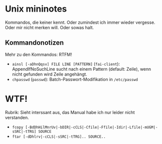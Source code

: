 # Unix mininotes

Kommandos, die keiner kennt.  Oder zumindest ich immer wieder vergesse.  Oder mir nicht merken will.  Oder sowas halt.

## Kommandonotizen

Mehr zu den Kommandos: RTFM!

- `ainsl [-aDhnQqsv] FILE LINE [PATTERN]` (`fai-client`): AppendIfNoSuchLine sucht nach einem Pattern (default: Zeile), wenn nicht gefunden wird Zeile angehängt.
- `chpasswd` (`passwd`): Batch-Passwort-Modifikation in `/etc/passwd`

# WTF!

Rubrik: Sieht interssant aus, das Manual habe ich nur leider nicht verstanden.

- `fcopy [-BdDhHilMnrUv|-bDIR|-cCLS|-Cfile|-Ffile|-Idir|-Lfile|-mUGM|-sSRC|-tTRG] SOURCE`
- `ftar [-dDhlrv|-cCLS|-sSRC|-tTRG].. SOURCE..`
